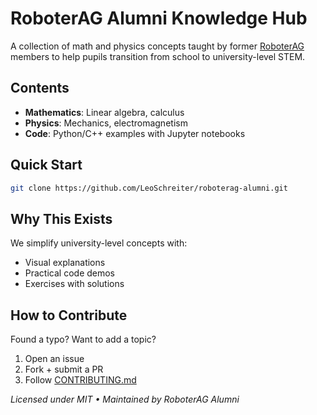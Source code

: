 # RoboterAG Alumni Knowledge Hub  

A collection of math and physics concepts taught by former [RoboterAG]([https://www.bzm-gy.de/lernen/robotics-und-sia]) members to help pupils transition from school to university-level STEM.  

## Contents  

- **Mathematics**: Linear algebra, calculus
- **Physics**: Mechanics, electromagnetism
- **Code**: Python/C++ examples with Jupyter notebooks  

## Quick Start  

```bash
git clone https://github.com/LeoSchreiter/roboterag-alumni.git
```  

## Why This Exists  

We simplify university-level concepts with:  
- Visual explanations  
- Practical code demos  
- Exercises with solutions  

## How to Contribute  

Found a typo? Want to add a topic?  
1. Open an issue  
2. Fork + submit a PR  
3. Follow [CONTRIBUTING.md](/CONTRIBUTING.md)  

*Licensed under MIT • Maintained by RoboterAG Alumni*  
